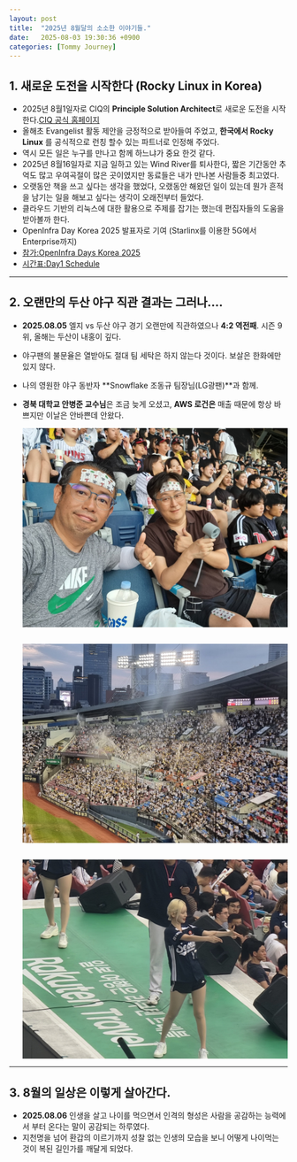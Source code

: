 ```yaml
---
layout: post
title:  "2025년 8월달의 소소한 이야기들."
date:   2025-08-03 19:30:36 +0900
categories: [Tommy Journey]
---
```


## 1. 새로운 도전을 시작한다 (Rocky Linux in Korea) 

- 2025년 8월1일자로 CIQ의 **Principle Solution Architect**로 새로운 도전을 시작한다.[CIQ 공식 홈페이지](http://ciq.com)
- 올해초 Evangelist 활동 제안을 긍정적으로 받아들여 주었고, **한국에서 Rocky Linux** 를 공식적으로 런칭 할수 있는 파트너로 인정해 주었다.
- 역시 모든 일은 누구를 만나고 함께 하느냐가 중요 한것 같다.
- 2025년 8월16일자로 지금 일하고 있는 Wind River를 퇴사한다, 짧은 기간동안 추억도 많고 우여곡절이 많은 곳이였지만 동료들은 내가 만나본 사람들중 최고였다. 
- 오랫동안 책을 쓰고 싶다는 생각을 했었다, 오랬동안 해왔던 일이 있는데 뭔가 흔적을 남기는 일을 해보고 싶다는 생각이 오래전부터 들었다. 
- 클라우드 기반의 리눅스에 대한 활용으로 주제를 잡기는 했는데 편집자들의 도움을 받아볼까 한다. 
- OpenInfra Day Korea 2025 발표자로 기여 (Starlinx를 이용한 5G에서 Enterprise까지)
- [참가:OpenInfra Days Korea 2025](https://2025.openinfradays.kr/)
- [시간표:Day1 Schedule](https://2025.openinfradays.kr/schedule_day1)

------------------------------

## 2. 오랜만의 두산 야구 직관 결과는 그러나....
- **2025.08.05** 엘지 vs 두산 야구 경기 오랜만에 직관하였으나 **4:2 역전패**. 시즌 9위, 올해는 두산이 내홍이 깊다.
- 야구팬의 불문율은 열받아도 절대 팀 세탁은 하지 않는다 것이다. 보살은 한화에만 있지 않다. 
- 나의 영원한 야구 동반자 **Snowflake 조동규 팀장님(LG광팬)**과 함께.   
- **경북 대학교 안병준 교수님**은 조금 늦게 오셨고, **AWS 로건은**  매출 때문에 항상 바쁘지만 이날은 안바쁜데 안왔다.

  <img src="/img/2025life/baseball.jpg" alt="screenshot" align=left width="650"/>
  <img src="/img/2025life/jamsil.jpg" alt="screenshot" align=left style="margin-top:30px;" width="650"/>
  <img src="/img/2025life/seo.jpg" alt="screenshot" align=left style="margin-top:30px;" width="650"/>
<div style="clear:both;"></div>

------------------------------
## 3. 8월의 일상은 이렇게 살아간다. 
- **2025.08.06** 인생을 살고 나이를 먹으면서 인격의 형성은 사람을 공감하는 능력에서 부터 온다는 말이 공감되는 하루였다. 
- 지천명을 넘어 환갑의 이르기까지 성찰 없는 인생의 모습을 보니 어떻게 나이먹는 것이 복된 길인가를 깨달게 되었다. 